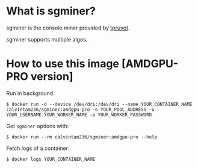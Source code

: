 # What is sgminer?

sgminer is the console miner provided by [tpruvot](https://github.com/tpruvot/sgminer).

sgminer supports multiple algos.

# How to use this image [AMDGPU-PRO version]

Run in background:

```console
$ docker run -d --device /dev/dri:/dev/dri --name YOUR_CONTAINER_NAME calvintam236/sgminer:amdgpu-pro -o YOUR_POOL_ADDRESS -u YOUR_USERNAME.YOUR_WORKER_NAME -p YOUR_WORKER_PASSWORD
```

Get `sgminer` options with:

```console
$ docker run --rm calvintam236/sgminer:amdgpu-pro --help
```

Fetch logs of a container:

```console
$ docker logs YOUR_CONTAINER_NAME
```

